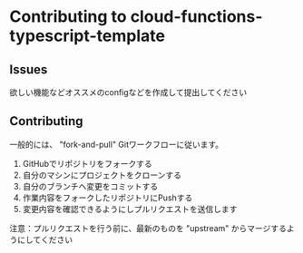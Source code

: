# Contributing to cloud-functions-typescript-template

## Issues
欲しい機能などオススメのconfigなどを作成して提出してください

## Contributing
一般的には、 "fork-and-pull" Gitワークフローに従います。

1. GitHubでリポジトリをフォークする
2. 自分のマシンにプロジェクトをクローンする
3. 自分のブランチへ変更をコミットする
4. 作業内容をフォークしたリポジトリにPushする
5. 変更内容を確認できるようにしプルリクエストを送信します

注意：プルリクエストを行う前に、最新のものを "upstream" からマージするようにしてください
